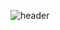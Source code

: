 ![header](https://capsule-render.vercel.app/api?type=waving&color=auto&height=250&section=header&text=Welcome%20to%20Yerim's%20GitHub🪴&fontSize=50)
